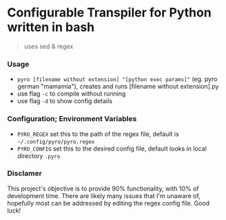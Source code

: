 # Configurable Transpiler for Python written in bash
> uses sed & regex

### Usage
- `pyro [filename without extension] "[python exec params]"` (eg. pyro german "mamamia"), creates and runs [filename without extension].py
- use flag `-c` to compile without running
- use flag `-d` to show config details

### Configuration; Environment Variables
- `PYRO_REGEX` set this to the path of the regex file, default is `~/.config/pyro/pyro.regex`
- `PYRO_CONFIG` set this to the desired config file, default looks in local directory `.pyro`

### Disclamer
This project's objective is to provide 90% functionality, with 10% of development time. There are likely many issues that I'm unaware of, hopefully most can be addressed by editing the regex config file. Good luck!
